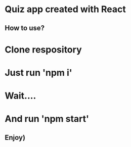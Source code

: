 # Quiz app created with React

## How to use?

# Clone respository

# Just run 'npm i'
# Wait....
# And run 'npm start'

## Enjoy)
